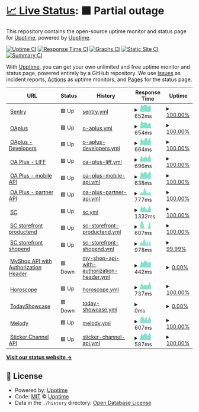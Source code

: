 # [📈 Live Status](https://vichaos.github.io/upptime): <!--live status--> **🟧 Partial outage**

This repository contains the open-source uptime monitor and status page for [Upptime](https://upptime.js.org), powered by [Upptime](https://github.com/upptime/upptime).

[![Uptime CI](https://github.com/vichaos/upptime/workflows/Uptime%20CI/badge.svg)](https://github.com/vichaos/upptime/actions?query=workflow%3A%22Uptime+CI%22)
[![Response Time CI](https://github.com/vichaos/upptime/workflows/Response%20Time%20CI/badge.svg)](https://github.com/vichaos/upptime/actions?query=workflow%3A%22Response+Time+CI%22)
[![Graphs CI](https://github.com/vichaos/upptime/workflows/Graphs%20CI/badge.svg)](https://github.com/vichaos/upptime/actions?query=workflow%3A%22Graphs+CI%22)
[![Static Site CI](https://github.com/vichaos/upptime/workflows/Static%20Site%20CI/badge.svg)](https://github.com/vichaos/upptime/actions?query=workflow%3A%22Static+Site+CI%22)
[![Summary CI](https://github.com/vichaos/upptime/workflows/Summary%20CI/badge.svg)](https://github.com/vichaos/upptime/actions?query=workflow%3A%22Summary+CI%22)

With [Upptime](https://upptime.js.org), you can get your own unlimited and free uptime monitor and status page, powered entirely by a GitHub repository. We use [Issues](https://github.com/upptime/upptime/issues) as incident reports, [Actions](https://github.com/vichaos/upptime/actions) as uptime monitors, and [Pages](https://upptime.github.io/upptime) for the status page.

<!--start: status pages-->
<!-- This summary is generated by Upptime (https://github.com/upptime/upptime) -->
<!-- Do not edit this manually, your changes will be overwritten -->
<!-- prettier-ignore -->
| URL | Status | History | Response Time | Uptime |
| --- | ------ | ------- | ------------- | ------ |
| <img alt="" src="https://icons.duckduckgo.com/ip3/sentry9-th.line-apps.com.ico" height="13"> [Sentry](https://sentry9-th.line-apps.com/_health/) | 🟩 Up | [sentry.yml](https://github.com/vichaos/upptime/commits/HEAD/history/sentry.yml) | <details><summary><img alt="Response time graph" src="./graphs/sentry/response-time-week.png" height="20"> 652ms</summary><br><a href="https://vichaos.github.io/upptime/history/sentry"><img alt="Response time 631" src="https://img.shields.io/endpoint?url=https%3A%2F%2Fraw.githubusercontent.com%2Fvichaos%2Fupptime%2FHEAD%2Fapi%2Fsentry%2Fresponse-time.json"></a><br><a href="https://vichaos.github.io/upptime/history/sentry"><img alt="24-hour response time 517" src="https://img.shields.io/endpoint?url=https%3A%2F%2Fraw.githubusercontent.com%2Fvichaos%2Fupptime%2FHEAD%2Fapi%2Fsentry%2Fresponse-time-day.json"></a><br><a href="https://vichaos.github.io/upptime/history/sentry"><img alt="7-day response time 652" src="https://img.shields.io/endpoint?url=https%3A%2F%2Fraw.githubusercontent.com%2Fvichaos%2Fupptime%2FHEAD%2Fapi%2Fsentry%2Fresponse-time-week.json"></a><br><a href="https://vichaos.github.io/upptime/history/sentry"><img alt="30-day response time 694" src="https://img.shields.io/endpoint?url=https%3A%2F%2Fraw.githubusercontent.com%2Fvichaos%2Fupptime%2FHEAD%2Fapi%2Fsentry%2Fresponse-time-month.json"></a><br><a href="https://vichaos.github.io/upptime/history/sentry"><img alt="1-year response time 631" src="https://img.shields.io/endpoint?url=https%3A%2F%2Fraw.githubusercontent.com%2Fvichaos%2Fupptime%2FHEAD%2Fapi%2Fsentry%2Fresponse-time-year.json"></a></details> | <details><summary><a href="https://vichaos.github.io/upptime/history/sentry">100.00%</a></summary><a href="https://vichaos.github.io/upptime/history/sentry"><img alt="All-time uptime 99.98%" src="https://img.shields.io/endpoint?url=https%3A%2F%2Fraw.githubusercontent.com%2Fvichaos%2Fupptime%2FHEAD%2Fapi%2Fsentry%2Fuptime.json"></a><br><a href="https://vichaos.github.io/upptime/history/sentry"><img alt="24-hour uptime 100.00%" src="https://img.shields.io/endpoint?url=https%3A%2F%2Fraw.githubusercontent.com%2Fvichaos%2Fupptime%2FHEAD%2Fapi%2Fsentry%2Fuptime-day.json"></a><br><a href="https://vichaos.github.io/upptime/history/sentry"><img alt="7-day uptime 100.00%" src="https://img.shields.io/endpoint?url=https%3A%2F%2Fraw.githubusercontent.com%2Fvichaos%2Fupptime%2FHEAD%2Fapi%2Fsentry%2Fuptime-week.json"></a><br><a href="https://vichaos.github.io/upptime/history/sentry"><img alt="30-day uptime 100.00%" src="https://img.shields.io/endpoint?url=https%3A%2F%2Fraw.githubusercontent.com%2Fvichaos%2Fupptime%2FHEAD%2Fapi%2Fsentry%2Fuptime-month.json"></a><br><a href="https://vichaos.github.io/upptime/history/sentry"><img alt="1-year uptime 99.99%" src="https://img.shields.io/endpoint?url=https%3A%2F%2Fraw.githubusercontent.com%2Fvichaos%2Fupptime%2FHEAD%2Fapi%2Fsentry%2Fuptime-year.json"></a></details>
| <img alt="" src="https://icons.duckduckgo.com/ip3/oaplus.line.biz.ico" height="13"> [OAplus](https://oaplus.line.biz/health) | 🟩 Up | [o-aplus.yml](https://github.com/vichaos/upptime/commits/HEAD/history/o-aplus.yml) | <details><summary><img alt="Response time graph" src="./graphs/o-aplus/response-time-week.png" height="20"> 654ms</summary><br><a href="https://vichaos.github.io/upptime/history/o-aplus"><img alt="Response time 687" src="https://img.shields.io/endpoint?url=https%3A%2F%2Fraw.githubusercontent.com%2Fvichaos%2Fupptime%2FHEAD%2Fapi%2Fo-aplus%2Fresponse-time.json"></a><br><a href="https://vichaos.github.io/upptime/history/o-aplus"><img alt="24-hour response time 463" src="https://img.shields.io/endpoint?url=https%3A%2F%2Fraw.githubusercontent.com%2Fvichaos%2Fupptime%2FHEAD%2Fapi%2Fo-aplus%2Fresponse-time-day.json"></a><br><a href="https://vichaos.github.io/upptime/history/o-aplus"><img alt="7-day response time 654" src="https://img.shields.io/endpoint?url=https%3A%2F%2Fraw.githubusercontent.com%2Fvichaos%2Fupptime%2FHEAD%2Fapi%2Fo-aplus%2Fresponse-time-week.json"></a><br><a href="https://vichaos.github.io/upptime/history/o-aplus"><img alt="30-day response time 724" src="https://img.shields.io/endpoint?url=https%3A%2F%2Fraw.githubusercontent.com%2Fvichaos%2Fupptime%2FHEAD%2Fapi%2Fo-aplus%2Fresponse-time-month.json"></a><br><a href="https://vichaos.github.io/upptime/history/o-aplus"><img alt="1-year response time 678" src="https://img.shields.io/endpoint?url=https%3A%2F%2Fraw.githubusercontent.com%2Fvichaos%2Fupptime%2FHEAD%2Fapi%2Fo-aplus%2Fresponse-time-year.json"></a></details> | <details><summary><a href="https://vichaos.github.io/upptime/history/o-aplus">100.00%</a></summary><a href="https://vichaos.github.io/upptime/history/o-aplus"><img alt="All-time uptime 99.98%" src="https://img.shields.io/endpoint?url=https%3A%2F%2Fraw.githubusercontent.com%2Fvichaos%2Fupptime%2FHEAD%2Fapi%2Fo-aplus%2Fuptime.json"></a><br><a href="https://vichaos.github.io/upptime/history/o-aplus"><img alt="24-hour uptime 100.00%" src="https://img.shields.io/endpoint?url=https%3A%2F%2Fraw.githubusercontent.com%2Fvichaos%2Fupptime%2FHEAD%2Fapi%2Fo-aplus%2Fuptime-day.json"></a><br><a href="https://vichaos.github.io/upptime/history/o-aplus"><img alt="7-day uptime 100.00%" src="https://img.shields.io/endpoint?url=https%3A%2F%2Fraw.githubusercontent.com%2Fvichaos%2Fupptime%2FHEAD%2Fapi%2Fo-aplus%2Fuptime-week.json"></a><br><a href="https://vichaos.github.io/upptime/history/o-aplus"><img alt="30-day uptime 100.00%" src="https://img.shields.io/endpoint?url=https%3A%2F%2Fraw.githubusercontent.com%2Fvichaos%2Fupptime%2FHEAD%2Fapi%2Fo-aplus%2Fuptime-month.json"></a><br><a href="https://vichaos.github.io/upptime/history/o-aplus"><img alt="1-year uptime 99.99%" src="https://img.shields.io/endpoint?url=https%3A%2F%2Fraw.githubusercontent.com%2Fvichaos%2Fupptime%2FHEAD%2Fapi%2Fo-aplus%2Fuptime-year.json"></a></details>
| <img alt="" src="https://icons.duckduckgo.com/ip3/developers-oaplus.line.biz.ico" height="13"> [OAplus - Developers](https://developers-oaplus.line.biz/) | 🟩 Up | [o-aplus-developers.yml](https://github.com/vichaos/upptime/commits/HEAD/history/o-aplus-developers.yml) | <details><summary><img alt="Response time graph" src="./graphs/o-aplus-developers/response-time-week.png" height="20"> 664ms</summary><br><a href="https://vichaos.github.io/upptime/history/o-aplus-developers"><img alt="Response time 662" src="https://img.shields.io/endpoint?url=https%3A%2F%2Fraw.githubusercontent.com%2Fvichaos%2Fupptime%2FHEAD%2Fapi%2Fo-aplus-developers%2Fresponse-time.json"></a><br><a href="https://vichaos.github.io/upptime/history/o-aplus-developers"><img alt="24-hour response time 461" src="https://img.shields.io/endpoint?url=https%3A%2F%2Fraw.githubusercontent.com%2Fvichaos%2Fupptime%2FHEAD%2Fapi%2Fo-aplus-developers%2Fresponse-time-day.json"></a><br><a href="https://vichaos.github.io/upptime/history/o-aplus-developers"><img alt="7-day response time 664" src="https://img.shields.io/endpoint?url=https%3A%2F%2Fraw.githubusercontent.com%2Fvichaos%2Fupptime%2FHEAD%2Fapi%2Fo-aplus-developers%2Fresponse-time-week.json"></a><br><a href="https://vichaos.github.io/upptime/history/o-aplus-developers"><img alt="30-day response time 689" src="https://img.shields.io/endpoint?url=https%3A%2F%2Fraw.githubusercontent.com%2Fvichaos%2Fupptime%2FHEAD%2Fapi%2Fo-aplus-developers%2Fresponse-time-month.json"></a><br><a href="https://vichaos.github.io/upptime/history/o-aplus-developers"><img alt="1-year response time 665" src="https://img.shields.io/endpoint?url=https%3A%2F%2Fraw.githubusercontent.com%2Fvichaos%2Fupptime%2FHEAD%2Fapi%2Fo-aplus-developers%2Fresponse-time-year.json"></a></details> | <details><summary><a href="https://vichaos.github.io/upptime/history/o-aplus-developers">100.00%</a></summary><a href="https://vichaos.github.io/upptime/history/o-aplus-developers"><img alt="All-time uptime 92.44%" src="https://img.shields.io/endpoint?url=https%3A%2F%2Fraw.githubusercontent.com%2Fvichaos%2Fupptime%2FHEAD%2Fapi%2Fo-aplus-developers%2Fuptime.json"></a><br><a href="https://vichaos.github.io/upptime/history/o-aplus-developers"><img alt="24-hour uptime 100.00%" src="https://img.shields.io/endpoint?url=https%3A%2F%2Fraw.githubusercontent.com%2Fvichaos%2Fupptime%2FHEAD%2Fapi%2Fo-aplus-developers%2Fuptime-day.json"></a><br><a href="https://vichaos.github.io/upptime/history/o-aplus-developers"><img alt="7-day uptime 100.00%" src="https://img.shields.io/endpoint?url=https%3A%2F%2Fraw.githubusercontent.com%2Fvichaos%2Fupptime%2FHEAD%2Fapi%2Fo-aplus-developers%2Fuptime-week.json"></a><br><a href="https://vichaos.github.io/upptime/history/o-aplus-developers"><img alt="30-day uptime 100.00%" src="https://img.shields.io/endpoint?url=https%3A%2F%2Fraw.githubusercontent.com%2Fvichaos%2Fupptime%2FHEAD%2Fapi%2Fo-aplus-developers%2Fuptime-month.json"></a><br><a href="https://vichaos.github.io/upptime/history/o-aplus-developers"><img alt="1-year uptime 99.99%" src="https://img.shields.io/endpoint?url=https%3A%2F%2Fraw.githubusercontent.com%2Fvichaos%2Fupptime%2FHEAD%2Fapi%2Fo-aplus-developers%2Fuptime-year.json"></a></details>
| <img alt="" src="https://icons.duckduckgo.com/ip3/web-api-oaplus.line.me.ico" height="13"> [OA Plus - LIFF](https://web-api-oaplus.line.me) | 🟩 Up | [oa-plus-liff.yml](https://github.com/vichaos/upptime/commits/HEAD/history/oa-plus-liff.yml) | <details><summary><img alt="Response time graph" src="./graphs/oa-plus-liff/response-time-week.png" height="20"> 696ms</summary><br><a href="https://vichaos.github.io/upptime/history/oa-plus-liff"><img alt="Response time 658" src="https://img.shields.io/endpoint?url=https%3A%2F%2Fraw.githubusercontent.com%2Fvichaos%2Fupptime%2FHEAD%2Fapi%2Foa-plus-liff%2Fresponse-time.json"></a><br><a href="https://vichaos.github.io/upptime/history/oa-plus-liff"><img alt="24-hour response time 446" src="https://img.shields.io/endpoint?url=https%3A%2F%2Fraw.githubusercontent.com%2Fvichaos%2Fupptime%2FHEAD%2Fapi%2Foa-plus-liff%2Fresponse-time-day.json"></a><br><a href="https://vichaos.github.io/upptime/history/oa-plus-liff"><img alt="7-day response time 696" src="https://img.shields.io/endpoint?url=https%3A%2F%2Fraw.githubusercontent.com%2Fvichaos%2Fupptime%2FHEAD%2Fapi%2Foa-plus-liff%2Fresponse-time-week.json"></a><br><a href="https://vichaos.github.io/upptime/history/oa-plus-liff"><img alt="30-day response time 680" src="https://img.shields.io/endpoint?url=https%3A%2F%2Fraw.githubusercontent.com%2Fvichaos%2Fupptime%2FHEAD%2Fapi%2Foa-plus-liff%2Fresponse-time-month.json"></a><br><a href="https://vichaos.github.io/upptime/history/oa-plus-liff"><img alt="1-year response time 654" src="https://img.shields.io/endpoint?url=https%3A%2F%2Fraw.githubusercontent.com%2Fvichaos%2Fupptime%2FHEAD%2Fapi%2Foa-plus-liff%2Fresponse-time-year.json"></a></details> | <details><summary><a href="https://vichaos.github.io/upptime/history/oa-plus-liff">100.00%</a></summary><a href="https://vichaos.github.io/upptime/history/oa-plus-liff"><img alt="All-time uptime 99.99%" src="https://img.shields.io/endpoint?url=https%3A%2F%2Fraw.githubusercontent.com%2Fvichaos%2Fupptime%2FHEAD%2Fapi%2Foa-plus-liff%2Fuptime.json"></a><br><a href="https://vichaos.github.io/upptime/history/oa-plus-liff"><img alt="24-hour uptime 100.00%" src="https://img.shields.io/endpoint?url=https%3A%2F%2Fraw.githubusercontent.com%2Fvichaos%2Fupptime%2FHEAD%2Fapi%2Foa-plus-liff%2Fuptime-day.json"></a><br><a href="https://vichaos.github.io/upptime/history/oa-plus-liff"><img alt="7-day uptime 100.00%" src="https://img.shields.io/endpoint?url=https%3A%2F%2Fraw.githubusercontent.com%2Fvichaos%2Fupptime%2FHEAD%2Fapi%2Foa-plus-liff%2Fuptime-week.json"></a><br><a href="https://vichaos.github.io/upptime/history/oa-plus-liff"><img alt="30-day uptime 100.00%" src="https://img.shields.io/endpoint?url=https%3A%2F%2Fraw.githubusercontent.com%2Fvichaos%2Fupptime%2FHEAD%2Fapi%2Foa-plus-liff%2Fuptime-month.json"></a><br><a href="https://vichaos.github.io/upptime/history/oa-plus-liff"><img alt="1-year uptime 99.99%" src="https://img.shields.io/endpoint?url=https%3A%2F%2Fraw.githubusercontent.com%2Fvichaos%2Fupptime%2FHEAD%2Fapi%2Foa-plus-liff%2Fuptime-year.json"></a></details>
| <img alt="" src="https://icons.duckduckgo.com/ip3/api-oaplus-mobile.line-apps.com.ico" height="13"> [OA Plus - mobile API](https://api-oaplus-mobile.line-apps.com/account/v1/accounts) | 🟩 Up | [oa-plus-mobile-api.yml](https://github.com/vichaos/upptime/commits/HEAD/history/oa-plus-mobile-api.yml) | <details><summary><img alt="Response time graph" src="./graphs/oa-plus-mobile-api/response-time-week.png" height="20"> 638ms</summary><br><a href="https://vichaos.github.io/upptime/history/oa-plus-mobile-api"><img alt="Response time 606" src="https://img.shields.io/endpoint?url=https%3A%2F%2Fraw.githubusercontent.com%2Fvichaos%2Fupptime%2FHEAD%2Fapi%2Foa-plus-mobile-api%2Fresponse-time.json"></a><br><a href="https://vichaos.github.io/upptime/history/oa-plus-mobile-api"><img alt="24-hour response time 607" src="https://img.shields.io/endpoint?url=https%3A%2F%2Fraw.githubusercontent.com%2Fvichaos%2Fupptime%2FHEAD%2Fapi%2Foa-plus-mobile-api%2Fresponse-time-day.json"></a><br><a href="https://vichaos.github.io/upptime/history/oa-plus-mobile-api"><img alt="7-day response time 638" src="https://img.shields.io/endpoint?url=https%3A%2F%2Fraw.githubusercontent.com%2Fvichaos%2Fupptime%2FHEAD%2Fapi%2Foa-plus-mobile-api%2Fresponse-time-week.json"></a><br><a href="https://vichaos.github.io/upptime/history/oa-plus-mobile-api"><img alt="30-day response time 645" src="https://img.shields.io/endpoint?url=https%3A%2F%2Fraw.githubusercontent.com%2Fvichaos%2Fupptime%2FHEAD%2Fapi%2Foa-plus-mobile-api%2Fresponse-time-month.json"></a><br><a href="https://vichaos.github.io/upptime/history/oa-plus-mobile-api"><img alt="1-year response time 604" src="https://img.shields.io/endpoint?url=https%3A%2F%2Fraw.githubusercontent.com%2Fvichaos%2Fupptime%2FHEAD%2Fapi%2Foa-plus-mobile-api%2Fresponse-time-year.json"></a></details> | <details><summary><a href="https://vichaos.github.io/upptime/history/oa-plus-mobile-api">100.00%</a></summary><a href="https://vichaos.github.io/upptime/history/oa-plus-mobile-api"><img alt="All-time uptime 99.99%" src="https://img.shields.io/endpoint?url=https%3A%2F%2Fraw.githubusercontent.com%2Fvichaos%2Fupptime%2FHEAD%2Fapi%2Foa-plus-mobile-api%2Fuptime.json"></a><br><a href="https://vichaos.github.io/upptime/history/oa-plus-mobile-api"><img alt="24-hour uptime 100.00%" src="https://img.shields.io/endpoint?url=https%3A%2F%2Fraw.githubusercontent.com%2Fvichaos%2Fupptime%2FHEAD%2Fapi%2Foa-plus-mobile-api%2Fuptime-day.json"></a><br><a href="https://vichaos.github.io/upptime/history/oa-plus-mobile-api"><img alt="7-day uptime 100.00%" src="https://img.shields.io/endpoint?url=https%3A%2F%2Fraw.githubusercontent.com%2Fvichaos%2Fupptime%2FHEAD%2Fapi%2Foa-plus-mobile-api%2Fuptime-week.json"></a><br><a href="https://vichaos.github.io/upptime/history/oa-plus-mobile-api"><img alt="30-day uptime 100.00%" src="https://img.shields.io/endpoint?url=https%3A%2F%2Fraw.githubusercontent.com%2Fvichaos%2Fupptime%2FHEAD%2Fapi%2Foa-plus-mobile-api%2Fuptime-month.json"></a><br><a href="https://vichaos.github.io/upptime/history/oa-plus-mobile-api"><img alt="1-year uptime 99.99%" src="https://img.shields.io/endpoint?url=https%3A%2F%2Fraw.githubusercontent.com%2Fvichaos%2Fupptime%2FHEAD%2Fapi%2Foa-plus-mobile-api%2Fuptime-year.json"></a></details>
| <img alt="" src="https://icons.duckduckgo.com/ip3/api-oaplus-partner.line-apps.com.ico" height="13"> [OA Plus - partner API](https://api-oaplus-partner.line-apps.com/v1/jwks/jwks.json) | 🟩 Up | [oa-plus-partner-api.yml](https://github.com/vichaos/upptime/commits/HEAD/history/oa-plus-partner-api.yml) | <details><summary><img alt="Response time graph" src="./graphs/oa-plus-partner-api/response-time-week.png" height="20"> 777ms</summary><br><a href="https://vichaos.github.io/upptime/history/oa-plus-partner-api"><img alt="Response time 605" src="https://img.shields.io/endpoint?url=https%3A%2F%2Fraw.githubusercontent.com%2Fvichaos%2Fupptime%2FHEAD%2Fapi%2Foa-plus-partner-api%2Fresponse-time.json"></a><br><a href="https://vichaos.github.io/upptime/history/oa-plus-partner-api"><img alt="24-hour response time 528" src="https://img.shields.io/endpoint?url=https%3A%2F%2Fraw.githubusercontent.com%2Fvichaos%2Fupptime%2FHEAD%2Fapi%2Foa-plus-partner-api%2Fresponse-time-day.json"></a><br><a href="https://vichaos.github.io/upptime/history/oa-plus-partner-api"><img alt="7-day response time 777" src="https://img.shields.io/endpoint?url=https%3A%2F%2Fraw.githubusercontent.com%2Fvichaos%2Fupptime%2FHEAD%2Fapi%2Foa-plus-partner-api%2Fresponse-time-week.json"></a><br><a href="https://vichaos.github.io/upptime/history/oa-plus-partner-api"><img alt="30-day response time 673" src="https://img.shields.io/endpoint?url=https%3A%2F%2Fraw.githubusercontent.com%2Fvichaos%2Fupptime%2FHEAD%2Fapi%2Foa-plus-partner-api%2Fresponse-time-month.json"></a><br><a href="https://vichaos.github.io/upptime/history/oa-plus-partner-api"><img alt="1-year response time 604" src="https://img.shields.io/endpoint?url=https%3A%2F%2Fraw.githubusercontent.com%2Fvichaos%2Fupptime%2FHEAD%2Fapi%2Foa-plus-partner-api%2Fresponse-time-year.json"></a></details> | <details><summary><a href="https://vichaos.github.io/upptime/history/oa-plus-partner-api">100.00%</a></summary><a href="https://vichaos.github.io/upptime/history/oa-plus-partner-api"><img alt="All-time uptime 99.99%" src="https://img.shields.io/endpoint?url=https%3A%2F%2Fraw.githubusercontent.com%2Fvichaos%2Fupptime%2FHEAD%2Fapi%2Foa-plus-partner-api%2Fuptime.json"></a><br><a href="https://vichaos.github.io/upptime/history/oa-plus-partner-api"><img alt="24-hour uptime 100.00%" src="https://img.shields.io/endpoint?url=https%3A%2F%2Fraw.githubusercontent.com%2Fvichaos%2Fupptime%2FHEAD%2Fapi%2Foa-plus-partner-api%2Fuptime-day.json"></a><br><a href="https://vichaos.github.io/upptime/history/oa-plus-partner-api"><img alt="7-day uptime 100.00%" src="https://img.shields.io/endpoint?url=https%3A%2F%2Fraw.githubusercontent.com%2Fvichaos%2Fupptime%2FHEAD%2Fapi%2Foa-plus-partner-api%2Fuptime-week.json"></a><br><a href="https://vichaos.github.io/upptime/history/oa-plus-partner-api"><img alt="30-day uptime 100.00%" src="https://img.shields.io/endpoint?url=https%3A%2F%2Fraw.githubusercontent.com%2Fvichaos%2Fupptime%2FHEAD%2Fapi%2Foa-plus-partner-api%2Fuptime-month.json"></a><br><a href="https://vichaos.github.io/upptime/history/oa-plus-partner-api"><img alt="1-year uptime 99.99%" src="https://img.shields.io/endpoint?url=https%3A%2F%2Fraw.githubusercontent.com%2Fvichaos%2Fupptime%2FHEAD%2Fapi%2Foa-plus-partner-api%2Fuptime-year.json"></a></details>
| <img alt="" src="https://icons.duckduckgo.com/ip3/shop.line.me.ico" height="13"> [SC](https://shop.line.me/) | 🟩 Up | [sc.yml](https://github.com/vichaos/upptime/commits/HEAD/history/sc.yml) | <details><summary><img alt="Response time graph" src="./graphs/sc/response-time-week.png" height="20"> 1332ms</summary><br><a href="https://vichaos.github.io/upptime/history/sc"><img alt="Response time 1469" src="https://img.shields.io/endpoint?url=https%3A%2F%2Fraw.githubusercontent.com%2Fvichaos%2Fupptime%2FHEAD%2Fapi%2Fsc%2Fresponse-time.json"></a><br><a href="https://vichaos.github.io/upptime/history/sc"><img alt="24-hour response time 849" src="https://img.shields.io/endpoint?url=https%3A%2F%2Fraw.githubusercontent.com%2Fvichaos%2Fupptime%2FHEAD%2Fapi%2Fsc%2Fresponse-time-day.json"></a><br><a href="https://vichaos.github.io/upptime/history/sc"><img alt="7-day response time 1332" src="https://img.shields.io/endpoint?url=https%3A%2F%2Fraw.githubusercontent.com%2Fvichaos%2Fupptime%2FHEAD%2Fapi%2Fsc%2Fresponse-time-week.json"></a><br><a href="https://vichaos.github.io/upptime/history/sc"><img alt="30-day response time 1442" src="https://img.shields.io/endpoint?url=https%3A%2F%2Fraw.githubusercontent.com%2Fvichaos%2Fupptime%2FHEAD%2Fapi%2Fsc%2Fresponse-time-month.json"></a><br><a href="https://vichaos.github.io/upptime/history/sc"><img alt="1-year response time 1411" src="https://img.shields.io/endpoint?url=https%3A%2F%2Fraw.githubusercontent.com%2Fvichaos%2Fupptime%2FHEAD%2Fapi%2Fsc%2Fresponse-time-year.json"></a></details> | <details><summary><a href="https://vichaos.github.io/upptime/history/sc">100.00%</a></summary><a href="https://vichaos.github.io/upptime/history/sc"><img alt="All-time uptime 97.61%" src="https://img.shields.io/endpoint?url=https%3A%2F%2Fraw.githubusercontent.com%2Fvichaos%2Fupptime%2FHEAD%2Fapi%2Fsc%2Fuptime.json"></a><br><a href="https://vichaos.github.io/upptime/history/sc"><img alt="24-hour uptime 100.00%" src="https://img.shields.io/endpoint?url=https%3A%2F%2Fraw.githubusercontent.com%2Fvichaos%2Fupptime%2FHEAD%2Fapi%2Fsc%2Fuptime-day.json"></a><br><a href="https://vichaos.github.io/upptime/history/sc"><img alt="7-day uptime 100.00%" src="https://img.shields.io/endpoint?url=https%3A%2F%2Fraw.githubusercontent.com%2Fvichaos%2Fupptime%2FHEAD%2Fapi%2Fsc%2Fuptime-week.json"></a><br><a href="https://vichaos.github.io/upptime/history/sc"><img alt="30-day uptime 100.00%" src="https://img.shields.io/endpoint?url=https%3A%2F%2Fraw.githubusercontent.com%2Fvichaos%2Fupptime%2FHEAD%2Fapi%2Fsc%2Fuptime-month.json"></a><br><a href="https://vichaos.github.io/upptime/history/sc"><img alt="1-year uptime 96.11%" src="https://img.shields.io/endpoint?url=https%3A%2F%2Fraw.githubusercontent.com%2Fvichaos%2Fupptime%2FHEAD%2Fapi%2Fsc%2Fuptime-year.json"></a></details>
| <img alt="" src="https://icons.duckduckgo.com/ip3/shop.line.me.ico" height="13"> [SC storefront productend](https://shop.line.me/@024azltq/product/319384970) | 🟩 Up | [sc-storefront-productend.yml](https://github.com/vichaos/upptime/commits/HEAD/history/sc-storefront-productend.yml) | <details><summary><img alt="Response time graph" src="./graphs/sc-storefront-productend/response-time-week.png" height="20"> 607ms</summary><br><a href="https://vichaos.github.io/upptime/history/sc-storefront-productend"><img alt="Response time 720" src="https://img.shields.io/endpoint?url=https%3A%2F%2Fraw.githubusercontent.com%2Fvichaos%2Fupptime%2FHEAD%2Fapi%2Fsc-storefront-productend%2Fresponse-time.json"></a><br><a href="https://vichaos.github.io/upptime/history/sc-storefront-productend"><img alt="24-hour response time 13" src="https://img.shields.io/endpoint?url=https%3A%2F%2Fraw.githubusercontent.com%2Fvichaos%2Fupptime%2FHEAD%2Fapi%2Fsc-storefront-productend%2Fresponse-time-day.json"></a><br><a href="https://vichaos.github.io/upptime/history/sc-storefront-productend"><img alt="7-day response time 607" src="https://img.shields.io/endpoint?url=https%3A%2F%2Fraw.githubusercontent.com%2Fvichaos%2Fupptime%2FHEAD%2Fapi%2Fsc-storefront-productend%2Fresponse-time-week.json"></a><br><a href="https://vichaos.github.io/upptime/history/sc-storefront-productend"><img alt="30-day response time 974" src="https://img.shields.io/endpoint?url=https%3A%2F%2Fraw.githubusercontent.com%2Fvichaos%2Fupptime%2FHEAD%2Fapi%2Fsc-storefront-productend%2Fresponse-time-month.json"></a><br><a href="https://vichaos.github.io/upptime/history/sc-storefront-productend"><img alt="1-year response time 766" src="https://img.shields.io/endpoint?url=https%3A%2F%2Fraw.githubusercontent.com%2Fvichaos%2Fupptime%2FHEAD%2Fapi%2Fsc-storefront-productend%2Fresponse-time-year.json"></a></details> | <details><summary><a href="https://vichaos.github.io/upptime/history/sc-storefront-productend">100.00%</a></summary><a href="https://vichaos.github.io/upptime/history/sc-storefront-productend"><img alt="All-time uptime 99.47%" src="https://img.shields.io/endpoint?url=https%3A%2F%2Fraw.githubusercontent.com%2Fvichaos%2Fupptime%2FHEAD%2Fapi%2Fsc-storefront-productend%2Fuptime.json"></a><br><a href="https://vichaos.github.io/upptime/history/sc-storefront-productend"><img alt="24-hour uptime 100.00%" src="https://img.shields.io/endpoint?url=https%3A%2F%2Fraw.githubusercontent.com%2Fvichaos%2Fupptime%2FHEAD%2Fapi%2Fsc-storefront-productend%2Fuptime-day.json"></a><br><a href="https://vichaos.github.io/upptime/history/sc-storefront-productend"><img alt="7-day uptime 100.00%" src="https://img.shields.io/endpoint?url=https%3A%2F%2Fraw.githubusercontent.com%2Fvichaos%2Fupptime%2FHEAD%2Fapi%2Fsc-storefront-productend%2Fuptime-week.json"></a><br><a href="https://vichaos.github.io/upptime/history/sc-storefront-productend"><img alt="30-day uptime 99.99%" src="https://img.shields.io/endpoint?url=https%3A%2F%2Fraw.githubusercontent.com%2Fvichaos%2Fupptime%2FHEAD%2Fapi%2Fsc-storefront-productend%2Fuptime-month.json"></a><br><a href="https://vichaos.github.io/upptime/history/sc-storefront-productend"><img alt="1-year uptime 99.99%" src="https://img.shields.io/endpoint?url=https%3A%2F%2Fraw.githubusercontent.com%2Fvichaos%2Fupptime%2FHEAD%2Fapi%2Fsc-storefront-productend%2Fuptime-year.json"></a></details>
| <img alt="" src="https://icons.duckduckgo.com/ip3/shop.line.me.ico" height="13"> [SC storefront shopend](https://shop.line.me/@024azltq) | 🟩 Up | [sc-storefront-shopend.yml](https://github.com/vichaos/upptime/commits/HEAD/history/sc-storefront-shopend.yml) | <details><summary><img alt="Response time graph" src="./graphs/sc-storefront-shopend/response-time-week.png" height="20"> 978ms</summary><br><a href="https://vichaos.github.io/upptime/history/sc-storefront-shopend"><img alt="Response time 809" src="https://img.shields.io/endpoint?url=https%3A%2F%2Fraw.githubusercontent.com%2Fvichaos%2Fupptime%2FHEAD%2Fapi%2Fsc-storefront-shopend%2Fresponse-time.json"></a><br><a href="https://vichaos.github.io/upptime/history/sc-storefront-shopend"><img alt="24-hour response time 11" src="https://img.shields.io/endpoint?url=https%3A%2F%2Fraw.githubusercontent.com%2Fvichaos%2Fupptime%2FHEAD%2Fapi%2Fsc-storefront-shopend%2Fresponse-time-day.json"></a><br><a href="https://vichaos.github.io/upptime/history/sc-storefront-shopend"><img alt="7-day response time 978" src="https://img.shields.io/endpoint?url=https%3A%2F%2Fraw.githubusercontent.com%2Fvichaos%2Fupptime%2FHEAD%2Fapi%2Fsc-storefront-shopend%2Fresponse-time-week.json"></a><br><a href="https://vichaos.github.io/upptime/history/sc-storefront-shopend"><img alt="30-day response time 1125" src="https://img.shields.io/endpoint?url=https%3A%2F%2Fraw.githubusercontent.com%2Fvichaos%2Fupptime%2FHEAD%2Fapi%2Fsc-storefront-shopend%2Fresponse-time-month.json"></a><br><a href="https://vichaos.github.io/upptime/history/sc-storefront-shopend"><img alt="1-year response time 893" src="https://img.shields.io/endpoint?url=https%3A%2F%2Fraw.githubusercontent.com%2Fvichaos%2Fupptime%2FHEAD%2Fapi%2Fsc-storefront-shopend%2Fresponse-time-year.json"></a></details> | <details><summary><a href="https://vichaos.github.io/upptime/history/sc-storefront-shopend">99.99%</a></summary><a href="https://vichaos.github.io/upptime/history/sc-storefront-shopend"><img alt="All-time uptime 99.61%" src="https://img.shields.io/endpoint?url=https%3A%2F%2Fraw.githubusercontent.com%2Fvichaos%2Fupptime%2FHEAD%2Fapi%2Fsc-storefront-shopend%2Fuptime.json"></a><br><a href="https://vichaos.github.io/upptime/history/sc-storefront-shopend"><img alt="24-hour uptime 100.00%" src="https://img.shields.io/endpoint?url=https%3A%2F%2Fraw.githubusercontent.com%2Fvichaos%2Fupptime%2FHEAD%2Fapi%2Fsc-storefront-shopend%2Fuptime-day.json"></a><br><a href="https://vichaos.github.io/upptime/history/sc-storefront-shopend"><img alt="7-day uptime 99.99%" src="https://img.shields.io/endpoint?url=https%3A%2F%2Fraw.githubusercontent.com%2Fvichaos%2Fupptime%2FHEAD%2Fapi%2Fsc-storefront-shopend%2Fuptime-week.json"></a><br><a href="https://vichaos.github.io/upptime/history/sc-storefront-shopend"><img alt="30-day uptime 99.99%" src="https://img.shields.io/endpoint?url=https%3A%2F%2Fraw.githubusercontent.com%2Fvichaos%2Fupptime%2FHEAD%2Fapi%2Fsc-storefront-shopend%2Fuptime-month.json"></a><br><a href="https://vichaos.github.io/upptime/history/sc-storefront-shopend"><img alt="1-year uptime 99.99%" src="https://img.shields.io/endpoint?url=https%3A%2F%2Fraw.githubusercontent.com%2Fvichaos%2Fupptime%2FHEAD%2Fapi%2Fsc-storefront-shopend%2Fuptime-year.json"></a></details>
| <img alt="" src="https://icons.duckduckgo.com/ip3/developers-oaplus.line.biz.ico" height="13"> [MyShop API with Authorization Header](https://developers-oaplus.line.biz/myshop/api/health) | 🟥 Down | [my-shop-api-with-authorization-header.yml](https://github.com/vichaos/upptime/commits/HEAD/history/my-shop-api-with-authorization-header.yml) | <details><summary><img alt="Response time graph" src="./graphs/my-shop-api-with-authorization-header/response-time-week.png" height="20"> 442ms</summary><br><a href="https://vichaos.github.io/upptime/history/my-shop-api-with-authorization-header"><img alt="Response time 454" src="https://img.shields.io/endpoint?url=https%3A%2F%2Fraw.githubusercontent.com%2Fvichaos%2Fupptime%2FHEAD%2Fapi%2Fmy-shop-api-with-authorization-header%2Fresponse-time.json"></a><br><a href="https://vichaos.github.io/upptime/history/my-shop-api-with-authorization-header"><img alt="24-hour response time 347" src="https://img.shields.io/endpoint?url=https%3A%2F%2Fraw.githubusercontent.com%2Fvichaos%2Fupptime%2FHEAD%2Fapi%2Fmy-shop-api-with-authorization-header%2Fresponse-time-day.json"></a><br><a href="https://vichaos.github.io/upptime/history/my-shop-api-with-authorization-header"><img alt="7-day response time 442" src="https://img.shields.io/endpoint?url=https%3A%2F%2Fraw.githubusercontent.com%2Fvichaos%2Fupptime%2FHEAD%2Fapi%2Fmy-shop-api-with-authorization-header%2Fresponse-time-week.json"></a><br><a href="https://vichaos.github.io/upptime/history/my-shop-api-with-authorization-header"><img alt="30-day response time 540" src="https://img.shields.io/endpoint?url=https%3A%2F%2Fraw.githubusercontent.com%2Fvichaos%2Fupptime%2FHEAD%2Fapi%2Fmy-shop-api-with-authorization-header%2Fresponse-time-month.json"></a><br><a href="https://vichaos.github.io/upptime/history/my-shop-api-with-authorization-header"><img alt="1-year response time 461" src="https://img.shields.io/endpoint?url=https%3A%2F%2Fraw.githubusercontent.com%2Fvichaos%2Fupptime%2FHEAD%2Fapi%2Fmy-shop-api-with-authorization-header%2Fresponse-time-year.json"></a></details> | <details><summary><a href="https://vichaos.github.io/upptime/history/my-shop-api-with-authorization-header">0.00%</a></summary><a href="https://vichaos.github.io/upptime/history/my-shop-api-with-authorization-header"><img alt="All-time uptime 59.50%" src="https://img.shields.io/endpoint?url=https%3A%2F%2Fraw.githubusercontent.com%2Fvichaos%2Fupptime%2FHEAD%2Fapi%2Fmy-shop-api-with-authorization-header%2Fuptime.json"></a><br><a href="https://vichaos.github.io/upptime/history/my-shop-api-with-authorization-header"><img alt="24-hour uptime 0.00%" src="https://img.shields.io/endpoint?url=https%3A%2F%2Fraw.githubusercontent.com%2Fvichaos%2Fupptime%2FHEAD%2Fapi%2Fmy-shop-api-with-authorization-header%2Fuptime-day.json"></a><br><a href="https://vichaos.github.io/upptime/history/my-shop-api-with-authorization-header"><img alt="7-day uptime 0.00%" src="https://img.shields.io/endpoint?url=https%3A%2F%2Fraw.githubusercontent.com%2Fvichaos%2Fupptime%2FHEAD%2Fapi%2Fmy-shop-api-with-authorization-header%2Fuptime-week.json"></a><br><a href="https://vichaos.github.io/upptime/history/my-shop-api-with-authorization-header"><img alt="30-day uptime 0.00%" src="https://img.shields.io/endpoint?url=https%3A%2F%2Fraw.githubusercontent.com%2Fvichaos%2Fupptime%2FHEAD%2Fapi%2Fmy-shop-api-with-authorization-header%2Fuptime-month.json"></a><br><a href="https://vichaos.github.io/upptime/history/my-shop-api-with-authorization-header"><img alt="1-year uptime 0.00%" src="https://img.shields.io/endpoint?url=https%3A%2F%2Fraw.githubusercontent.com%2Fvichaos%2Fupptime%2FHEAD%2Fapi%2Fmy-shop-api-with-authorization-header%2Fuptime-year.json"></a></details>
| <img alt="" src="https://icons.duckduckgo.com/ip3/horoscope.line.me.ico" height="13"> [Horoscope](https://horoscope.line.me) | 🟩 Up | [horoscope.yml](https://github.com/vichaos/upptime/commits/HEAD/history/horoscope.yml) | <details><summary><img alt="Response time graph" src="./graphs/horoscope/response-time-week.png" height="20"> 737ms</summary><br><a href="https://vichaos.github.io/upptime/history/horoscope"><img alt="Response time 633" src="https://img.shields.io/endpoint?url=https%3A%2F%2Fraw.githubusercontent.com%2Fvichaos%2Fupptime%2FHEAD%2Fapi%2Fhoroscope%2Fresponse-time.json"></a><br><a href="https://vichaos.github.io/upptime/history/horoscope"><img alt="24-hour response time 552" src="https://img.shields.io/endpoint?url=https%3A%2F%2Fraw.githubusercontent.com%2Fvichaos%2Fupptime%2FHEAD%2Fapi%2Fhoroscope%2Fresponse-time-day.json"></a><br><a href="https://vichaos.github.io/upptime/history/horoscope"><img alt="7-day response time 737" src="https://img.shields.io/endpoint?url=https%3A%2F%2Fraw.githubusercontent.com%2Fvichaos%2Fupptime%2FHEAD%2Fapi%2Fhoroscope%2Fresponse-time-week.json"></a><br><a href="https://vichaos.github.io/upptime/history/horoscope"><img alt="30-day response time 679" src="https://img.shields.io/endpoint?url=https%3A%2F%2Fraw.githubusercontent.com%2Fvichaos%2Fupptime%2FHEAD%2Fapi%2Fhoroscope%2Fresponse-time-month.json"></a><br><a href="https://vichaos.github.io/upptime/history/horoscope"><img alt="1-year response time 635" src="https://img.shields.io/endpoint?url=https%3A%2F%2Fraw.githubusercontent.com%2Fvichaos%2Fupptime%2FHEAD%2Fapi%2Fhoroscope%2Fresponse-time-year.json"></a></details> | <details><summary><a href="https://vichaos.github.io/upptime/history/horoscope">100.00%</a></summary><a href="https://vichaos.github.io/upptime/history/horoscope"><img alt="All-time uptime 99.99%" src="https://img.shields.io/endpoint?url=https%3A%2F%2Fraw.githubusercontent.com%2Fvichaos%2Fupptime%2FHEAD%2Fapi%2Fhoroscope%2Fuptime.json"></a><br><a href="https://vichaos.github.io/upptime/history/horoscope"><img alt="24-hour uptime 100.00%" src="https://img.shields.io/endpoint?url=https%3A%2F%2Fraw.githubusercontent.com%2Fvichaos%2Fupptime%2FHEAD%2Fapi%2Fhoroscope%2Fuptime-day.json"></a><br><a href="https://vichaos.github.io/upptime/history/horoscope"><img alt="7-day uptime 100.00%" src="https://img.shields.io/endpoint?url=https%3A%2F%2Fraw.githubusercontent.com%2Fvichaos%2Fupptime%2FHEAD%2Fapi%2Fhoroscope%2Fuptime-week.json"></a><br><a href="https://vichaos.github.io/upptime/history/horoscope"><img alt="30-day uptime 100.00%" src="https://img.shields.io/endpoint?url=https%3A%2F%2Fraw.githubusercontent.com%2Fvichaos%2Fupptime%2FHEAD%2Fapi%2Fhoroscope%2Fuptime-month.json"></a><br><a href="https://vichaos.github.io/upptime/history/horoscope"><img alt="1-year uptime 100.00%" src="https://img.shields.io/endpoint?url=https%3A%2F%2Fraw.githubusercontent.com%2Fvichaos%2Fupptime%2FHEAD%2Fapi%2Fhoroscope%2Fuptime-year.json"></a></details>
| <img alt="" src="https://icons.duckduckgo.com/ip3/todayshowcase.line.me.ico" height="13"> [TodayShowcase](https://todayshowcase.line.me) | 🟥 Down | [today-showcase.yml](https://github.com/vichaos/upptime/commits/HEAD/history/today-showcase.yml) | <details><summary><img alt="Response time graph" src="./graphs/today-showcase/response-time-week.png" height="20"> 0ms</summary><br><a href="https://vichaos.github.io/upptime/history/today-showcase"><img alt="Response time 0" src="https://img.shields.io/endpoint?url=https%3A%2F%2Fraw.githubusercontent.com%2Fvichaos%2Fupptime%2FHEAD%2Fapi%2Ftoday-showcase%2Fresponse-time.json"></a><br><a href="https://vichaos.github.io/upptime/history/today-showcase"><img alt="24-hour response time 0" src="https://img.shields.io/endpoint?url=https%3A%2F%2Fraw.githubusercontent.com%2Fvichaos%2Fupptime%2FHEAD%2Fapi%2Ftoday-showcase%2Fresponse-time-day.json"></a><br><a href="https://vichaos.github.io/upptime/history/today-showcase"><img alt="7-day response time 0" src="https://img.shields.io/endpoint?url=https%3A%2F%2Fraw.githubusercontent.com%2Fvichaos%2Fupptime%2FHEAD%2Fapi%2Ftoday-showcase%2Fresponse-time-week.json"></a><br><a href="https://vichaos.github.io/upptime/history/today-showcase"><img alt="30-day response time 0" src="https://img.shields.io/endpoint?url=https%3A%2F%2Fraw.githubusercontent.com%2Fvichaos%2Fupptime%2FHEAD%2Fapi%2Ftoday-showcase%2Fresponse-time-month.json"></a><br><a href="https://vichaos.github.io/upptime/history/today-showcase"><img alt="1-year response time 0" src="https://img.shields.io/endpoint?url=https%3A%2F%2Fraw.githubusercontent.com%2Fvichaos%2Fupptime%2FHEAD%2Fapi%2Ftoday-showcase%2Fresponse-time-year.json"></a></details> | <details><summary><a href="https://vichaos.github.io/upptime/history/today-showcase">0.00%</a></summary><a href="https://vichaos.github.io/upptime/history/today-showcase"><img alt="All-time uptime 39.73%" src="https://img.shields.io/endpoint?url=https%3A%2F%2Fraw.githubusercontent.com%2Fvichaos%2Fupptime%2FHEAD%2Fapi%2Ftoday-showcase%2Fuptime.json"></a><br><a href="https://vichaos.github.io/upptime/history/today-showcase"><img alt="24-hour uptime 0.00%" src="https://img.shields.io/endpoint?url=https%3A%2F%2Fraw.githubusercontent.com%2Fvichaos%2Fupptime%2FHEAD%2Fapi%2Ftoday-showcase%2Fuptime-day.json"></a><br><a href="https://vichaos.github.io/upptime/history/today-showcase"><img alt="7-day uptime 0.00%" src="https://img.shields.io/endpoint?url=https%3A%2F%2Fraw.githubusercontent.com%2Fvichaos%2Fupptime%2FHEAD%2Fapi%2Ftoday-showcase%2Fuptime-week.json"></a><br><a href="https://vichaos.github.io/upptime/history/today-showcase"><img alt="30-day uptime 0.00%" src="https://img.shields.io/endpoint?url=https%3A%2F%2Fraw.githubusercontent.com%2Fvichaos%2Fupptime%2FHEAD%2Fapi%2Ftoday-showcase%2Fuptime-month.json"></a><br><a href="https://vichaos.github.io/upptime/history/today-showcase"><img alt="1-year uptime 0.00%" src="https://img.shields.io/endpoint?url=https%3A%2F%2Fraw.githubusercontent.com%2Fvichaos%2Fupptime%2FHEAD%2Fapi%2Ftoday-showcase%2Fuptime-year.json"></a></details>
| <img alt="" src="https://icons.duckduckgo.com/ip3/melody.line.me.ico" height="13"> [Melody](https://melody.line.me) | 🟩 Up | [melody.yml](https://github.com/vichaos/upptime/commits/HEAD/history/melody.yml) | <details><summary><img alt="Response time graph" src="./graphs/melody/response-time-week.png" height="20"> 607ms</summary><br><a href="https://vichaos.github.io/upptime/history/melody"><img alt="Response time 802" src="https://img.shields.io/endpoint?url=https%3A%2F%2Fraw.githubusercontent.com%2Fvichaos%2Fupptime%2FHEAD%2Fapi%2Fmelody%2Fresponse-time.json"></a><br><a href="https://vichaos.github.io/upptime/history/melody"><img alt="24-hour response time 351" src="https://img.shields.io/endpoint?url=https%3A%2F%2Fraw.githubusercontent.com%2Fvichaos%2Fupptime%2FHEAD%2Fapi%2Fmelody%2Fresponse-time-day.json"></a><br><a href="https://vichaos.github.io/upptime/history/melody"><img alt="7-day response time 607" src="https://img.shields.io/endpoint?url=https%3A%2F%2Fraw.githubusercontent.com%2Fvichaos%2Fupptime%2FHEAD%2Fapi%2Fmelody%2Fresponse-time-week.json"></a><br><a href="https://vichaos.github.io/upptime/history/melody"><img alt="30-day response time 752" src="https://img.shields.io/endpoint?url=https%3A%2F%2Fraw.githubusercontent.com%2Fvichaos%2Fupptime%2FHEAD%2Fapi%2Fmelody%2Fresponse-time-month.json"></a><br><a href="https://vichaos.github.io/upptime/history/melody"><img alt="1-year response time 774" src="https://img.shields.io/endpoint?url=https%3A%2F%2Fraw.githubusercontent.com%2Fvichaos%2Fupptime%2FHEAD%2Fapi%2Fmelody%2Fresponse-time-year.json"></a></details> | <details><summary><a href="https://vichaos.github.io/upptime/history/melody">100.00%</a></summary><a href="https://vichaos.github.io/upptime/history/melody"><img alt="All-time uptime 98.50%" src="https://img.shields.io/endpoint?url=https%3A%2F%2Fraw.githubusercontent.com%2Fvichaos%2Fupptime%2FHEAD%2Fapi%2Fmelody%2Fuptime.json"></a><br><a href="https://vichaos.github.io/upptime/history/melody"><img alt="24-hour uptime 100.00%" src="https://img.shields.io/endpoint?url=https%3A%2F%2Fraw.githubusercontent.com%2Fvichaos%2Fupptime%2FHEAD%2Fapi%2Fmelody%2Fuptime-day.json"></a><br><a href="https://vichaos.github.io/upptime/history/melody"><img alt="7-day uptime 100.00%" src="https://img.shields.io/endpoint?url=https%3A%2F%2Fraw.githubusercontent.com%2Fvichaos%2Fupptime%2FHEAD%2Fapi%2Fmelody%2Fuptime-week.json"></a><br><a href="https://vichaos.github.io/upptime/history/melody"><img alt="30-day uptime 100.00%" src="https://img.shields.io/endpoint?url=https%3A%2F%2Fraw.githubusercontent.com%2Fvichaos%2Fupptime%2FHEAD%2Fapi%2Fmelody%2Fuptime-month.json"></a><br><a href="https://vichaos.github.io/upptime/history/melody"><img alt="1-year uptime 95.47%" src="https://img.shields.io/endpoint?url=https%3A%2F%2Fraw.githubusercontent.com%2Fvichaos%2Fupptime%2FHEAD%2Fapi%2Fmelody%2Fuptime-year.json"></a></details>
| <img alt="" src="https://icons.duckduckgo.com/ip3/sticker-channel-api.line.me.ico" height="13"> [Sticker Channel API](https://sticker-channel-api.line.me/monitor/l7check) | 🟩 Up | [sticker-channel-api.yml](https://github.com/vichaos/upptime/commits/HEAD/history/sticker-channel-api.yml) | <details><summary><img alt="Response time graph" src="./graphs/sticker-channel-api/response-time-week.png" height="20"> 587ms</summary><br><a href="https://vichaos.github.io/upptime/history/sticker-channel-api"><img alt="Response time 603" src="https://img.shields.io/endpoint?url=https%3A%2F%2Fraw.githubusercontent.com%2Fvichaos%2Fupptime%2FHEAD%2Fapi%2Fsticker-channel-api%2Fresponse-time.json"></a><br><a href="https://vichaos.github.io/upptime/history/sticker-channel-api"><img alt="24-hour response time 452" src="https://img.shields.io/endpoint?url=https%3A%2F%2Fraw.githubusercontent.com%2Fvichaos%2Fupptime%2FHEAD%2Fapi%2Fsticker-channel-api%2Fresponse-time-day.json"></a><br><a href="https://vichaos.github.io/upptime/history/sticker-channel-api"><img alt="7-day response time 587" src="https://img.shields.io/endpoint?url=https%3A%2F%2Fraw.githubusercontent.com%2Fvichaos%2Fupptime%2FHEAD%2Fapi%2Fsticker-channel-api%2Fresponse-time-week.json"></a><br><a href="https://vichaos.github.io/upptime/history/sticker-channel-api"><img alt="30-day response time 597" src="https://img.shields.io/endpoint?url=https%3A%2F%2Fraw.githubusercontent.com%2Fvichaos%2Fupptime%2FHEAD%2Fapi%2Fsticker-channel-api%2Fresponse-time-month.json"></a><br><a href="https://vichaos.github.io/upptime/history/sticker-channel-api"><img alt="1-year response time 601" src="https://img.shields.io/endpoint?url=https%3A%2F%2Fraw.githubusercontent.com%2Fvichaos%2Fupptime%2FHEAD%2Fapi%2Fsticker-channel-api%2Fresponse-time-year.json"></a></details> | <details><summary><a href="https://vichaos.github.io/upptime/history/sticker-channel-api">100.00%</a></summary><a href="https://vichaos.github.io/upptime/history/sticker-channel-api"><img alt="All-time uptime 99.99%" src="https://img.shields.io/endpoint?url=https%3A%2F%2Fraw.githubusercontent.com%2Fvichaos%2Fupptime%2FHEAD%2Fapi%2Fsticker-channel-api%2Fuptime.json"></a><br><a href="https://vichaos.github.io/upptime/history/sticker-channel-api"><img alt="24-hour uptime 100.00%" src="https://img.shields.io/endpoint?url=https%3A%2F%2Fraw.githubusercontent.com%2Fvichaos%2Fupptime%2FHEAD%2Fapi%2Fsticker-channel-api%2Fuptime-day.json"></a><br><a href="https://vichaos.github.io/upptime/history/sticker-channel-api"><img alt="7-day uptime 100.00%" src="https://img.shields.io/endpoint?url=https%3A%2F%2Fraw.githubusercontent.com%2Fvichaos%2Fupptime%2FHEAD%2Fapi%2Fsticker-channel-api%2Fuptime-week.json"></a><br><a href="https://vichaos.github.io/upptime/history/sticker-channel-api"><img alt="30-day uptime 100.00%" src="https://img.shields.io/endpoint?url=https%3A%2F%2Fraw.githubusercontent.com%2Fvichaos%2Fupptime%2FHEAD%2Fapi%2Fsticker-channel-api%2Fuptime-month.json"></a><br><a href="https://vichaos.github.io/upptime/history/sticker-channel-api"><img alt="1-year uptime 100.00%" src="https://img.shields.io/endpoint?url=https%3A%2F%2Fraw.githubusercontent.com%2Fvichaos%2Fupptime%2FHEAD%2Fapi%2Fsticker-channel-api%2Fuptime-year.json"></a></details>

<!--end: status pages-->

[**Visit our status website →**](https://vichaos.github.io/upptime)

## 📄 License

- Powered by: [Upptime](https://github.com/upptime/upptime)
- Code: [MIT](./LICENSE) © [Upptime](https://upptime.js.org)
- Data in the `./history` directory: [Open Database License](https://opendatacommons.org/licenses/odbl/1-0/)
